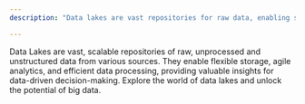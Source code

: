 ```yaml
---
description: "Data lakes are vast repositories for raw data, enabling scalable storage and analytics to unlock big data potential and drive informed decisions."

---
```

Data Lakes are vast, scalable repositories of raw, unprocessed and unstructured data from various sources. They enable flexible storage, agile analytics, and efficient data processing, providing valuable insights for data-driven decision-making. Explore the world of data lakes and unlock the potential of big data.
